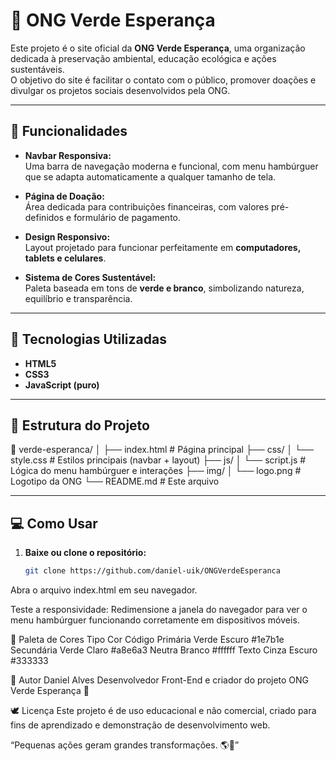 # 🌱 ONG Verde Esperança

Este projeto é o site oficial da **ONG Verde Esperança**, uma organização dedicada à preservação ambiental, educação ecológica e ações sustentáveis.  
O objetivo do site é facilitar o contato com o público, promover doações e divulgar os projetos sociais desenvolvidos pela ONG.

---

## 🚀 Funcionalidades

- **Navbar Responsiva:**  
  Uma barra de navegação moderna e funcional, com menu hambúrguer que se adapta automaticamente a qualquer tamanho de tela.

- **Página de Doação:**  
  Área dedicada para contribuições financeiras, com valores pré-definidos e formulário de pagamento.

- **Design Responsivo:**  
  Layout projetado para funcionar perfeitamente em **computadores, tablets e celulares**.

- **Sistema de Cores Sustentável:**  
  Paleta baseada em tons de **verde e branco**, simbolizando natureza, equilíbrio e transparência.

---

## 🧩 Tecnologias Utilizadas

- **HTML5**
- **CSS3**
- **JavaScript (puro)**

---

## 📂 Estrutura do Projeto

📁 verde-esperanca/
│
├── index.html # Página principal
├── css/
│ └── style.css # Estilos principais (navbar + layout)
├── js/
│ └── script.js # Lógica do menu hambúrguer e interações
├── img/
│ └── logo.png # Logotipo da ONG
└── README.md # Este arquivo

---

## 💻 Como Usar

1. **Baixe ou clone o repositório:**

   ```bash
   git clone https://github.com/daniel-uik/ONGVerdeEsperanca
Abra o arquivo index.html em seu navegador.

Teste a responsividade:
Redimensione a janela do navegador para ver o menu hambúrguer funcionando corretamente em dispositivos móveis.

🎨 Paleta de Cores
Tipo	Cor	Código
Primária	Verde Escuro	#1e7b1e
Secundária	Verde Claro	#a8e6a3
Neutra	Branco	#ffffff
Texto	Cinza Escuro	#333333

🧠 Autor
Daniel Alves
Desenvolvedor Front-End e criador do projeto ONG Verde Esperança 🌿

🕊️ Licença
Este projeto é de uso educacional e não comercial, criado para fins de aprendizado e demonstração de desenvolvimento web.

“Pequenas ações geram grandes transformações. 🌎💚”
